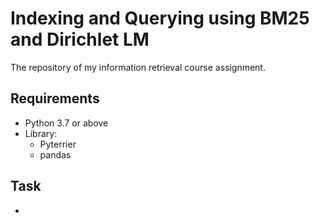 # Indexing and Querying using BM25 and Dirichlet LM

The repository of my information retrieval course assignment.

## Requirements
* Python 3.7 or above
* Library:
  * Pyterrier
  * pandas
  
## Task
* 
